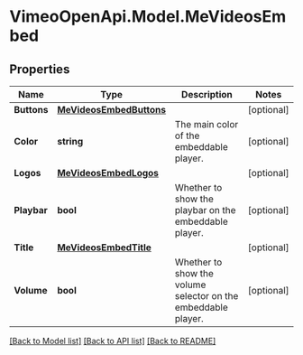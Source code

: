 # VimeoOpenApi.Model.MeVideosEmbed
## Properties

Name | Type | Description | Notes
------------ | ------------- | ------------- | -------------
**Buttons** | [**MeVideosEmbedButtons**](MeVideosEmbedButtons.md) |  | [optional] 
**Color** | **string** | The main color of the embeddable player. | [optional] 
**Logos** | [**MeVideosEmbedLogos**](MeVideosEmbedLogos.md) |  | [optional] 
**Playbar** | **bool** | Whether to show the playbar on the embeddable player. | [optional] 
**Title** | [**MeVideosEmbedTitle**](MeVideosEmbedTitle.md) |  | [optional] 
**Volume** | **bool** | Whether to show the volume selector on the embeddable player. | [optional] 

[[Back to Model list]](../README.md#documentation-for-models) [[Back to API list]](../README.md#documentation-for-api-endpoints) [[Back to README]](../README.md)

